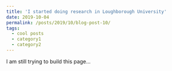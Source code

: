 ```yaml
---
title: 'I started doing research in Loughborough University'
date: 2019-10-04
permalink: /posts/2019/10/blog-post-10/
tags:
  - cool posts
  - category1
  - category2
---
```


I am still trying to build this page...

<!-- Headings are cool
======

You can have many headings
======

Aren't headings cool?
------ -->
